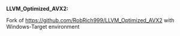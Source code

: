 **LLVM_Optimized_AVX2:**

Fork of https://github.com/RobRich999/LLVM_Optimized_AVX2 with Windows-Target environment
